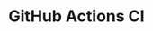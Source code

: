# GitHub Actions CI



















































































































































































































































































































































































































































































